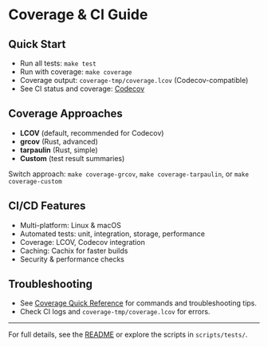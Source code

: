 # Coverage & CI Guide

## Quick Start

- Run all tests: `make test`
- Run with coverage: `make coverage`
- Coverage output: `coverage-tmp/coverage.lcov` (Codecov-compatible)
- See CI status and coverage: [Codecov](https://codecov.io/gh/Hydepwns/nix-mox)

## Coverage Approaches

- **LCOV** (default, recommended for Codecov)
- **grcov** (Rust, advanced)
- **tarpaulin** (Rust, simple)
- **Custom** (test result summaries)

Switch approach: `make coverage-grcov`, `make coverage-tarpaulin`, or `make coverage-custom`

## CI/CD Features

- Multi-platform: Linux & macOS
- Automated tests: unit, integration, storage, performance
- Coverage: LCOV, Codecov integration
- Caching: Cachix for faster builds
- Security & performance checks

## Troubleshooting

- See [Coverage Quick Reference](COVERAGE-QUICK-REFERENCE.md) for commands and troubleshooting tips.
- Check CI logs and `coverage-tmp/coverage.lcov` for errors.

---

For full details, see the [README](../README.md) or explore the scripts in `scripts/tests/`. 